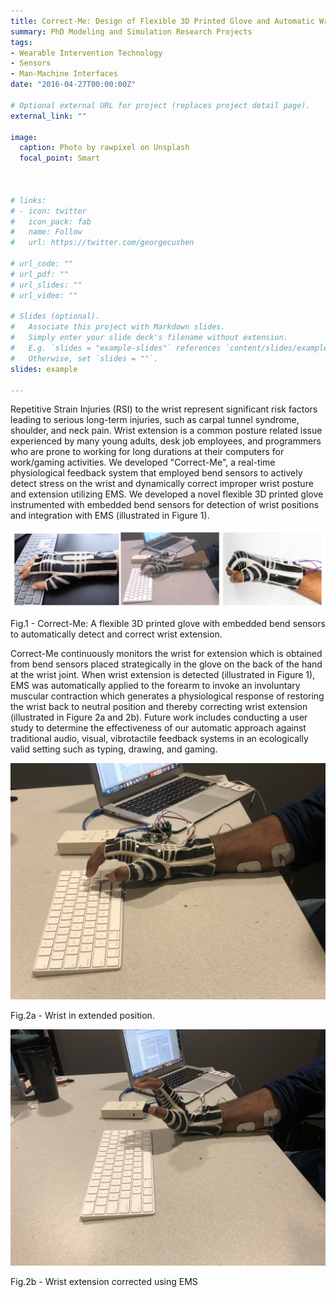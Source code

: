 ```yaml
---
title: Correct-Me: Design of Flexible 3D Printed Glove and Automatic Wrist Extension Detection and Correction System
summary: PhD Modeling and Simulation Research Projects
tags:
- Wearable Intervention Technology
- Sensors
- Man-Machine Interfaces
date: "2016-04-27T00:00:00Z"

# Optional external URL for project (replaces project detail page).
external_link: ""

image:
  caption: Photo by rawpixel on Unsplash
  focal_point: Smart



# links:
# - icon: twitter
#   icon_pack: fab
#   name: Follow
#   url: https://twitter.com/georgecushen

# url_code: ""
# url_pdf: ""
# url_slides: ""
# url_video: ""

# Slides (optional).
#   Associate this project with Markdown slides.
#   Simply enter your slide deck's filename without extension.
#   E.g. `slides = "example-slides"` references `content/slides/example-slides.md`.
#   Otherwise, set `slides = ""`.
slides: example

---
```

Repetitive Strain Injuries (RSI) to the wrist represent significant risk factors leading to serious long-term injuries, such as carpal tunnel syndrome, shoulder, and neck pain. Wrist extension is a common posture related issue experienced by many young adults, desk job employees, and programmers who are prone to working for long durations at their computers for work/gaming activities.  We developed "Correct-Me", a real-time physiological feedback system that employed bend sensors to actively detect stress on the wrist and dynamically correct improper wrist posture and extension utilizing EMS. We developed a novel flexible 3D printed glove instrumented with embedded bend sensors for detection of wrist positions and integration with EMS (illustrated in Figure 1). 

![alt text](Teaser.png)
<p align = "Justify">
Fig.1 - Correct-Me: A flexible 3D printed glove with embedded bend sensors to automatically detect and correct wrist extension.
</p>

Correct-Me continuously monitors the wrist for extension which is obtained from bend sensors placed strategically in the glove on the back of the hand at the wrist joint. When wrist extension is detected (illustrated in Figure 1), EMS was automatically applied to the forearm to invoke an involuntary muscular contraction which generates a physiological response of restoring the wrist back to neutral position and thereby correcting wrist extension (illustrated in Figure 2a and 2b). Future work includes conducting a user study to determine the effectiveness of our automatic approach against traditional audio, visual, vibrotactile feedback systems in an ecologically valid setting such as typing, drawing, and gaming.

![alt text](IMG_0998.jpg)
<p align = "Justify">
Fig.2a - Wrist in extended position.
</p>

![alt text](IMG_0996.jpg)
<p align = "Justify">
Fig.2b - Wrist extension corrected using EMS
</p>

